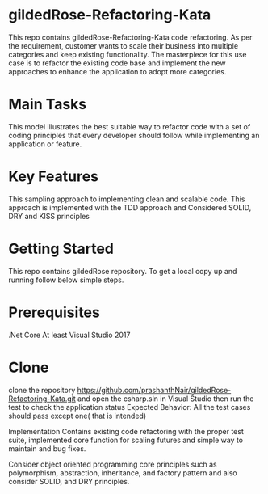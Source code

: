 # gildedRose-Refactoring-Kata

This repo contains gildedRose-Refactoring-Kata code refactoring. 
As per the requirement, customer wants to scale their business into multiple categories and keep existing functionality. The masterpiece for this use case is to refactor the existing code base and implement the new approaches to enhance the application to adopt more categories.

# Main Tasks
This model illustrates the best suitable way to refactor code with a set of coding principles that every developer should follow while implementing an application or feature.

 # Key Features

 This sampling approach to implementing clean and scalable code.
 This approach is implemented with the TDD approach and  Considered SOLID, DRY and KISS principles 

 # Getting Started
 This repo contains gildedRose repository. To get a local copy up and running follow below simple steps.

 # Prerequisites

   .Net Core
   At least Visual Studio 2017
   
 # Clone
 clone the repository https://github.com/prashanthNair/gildedRose-Refactoring-Kata.git and open the csharp.sln in Visual Studio then run the test to check the application status
 Expected Behavior: All the test cases should pass except one( that is intended)
 
 Implementation Contains existing code refactoring with the proper test suite, implemented core function for scaling futures and simple way to maintain and bug fixes.

 Consider object oriented programming core principles such as polymorphism, abstraction, inheritance, and factory pattern and also consider SOLID, and DRY principles.

